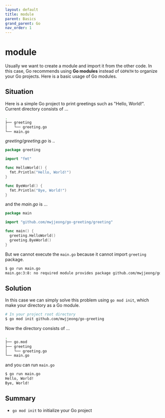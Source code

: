 ```yaml
---
layout: default
title: module
parent: Basics
grand_parent: Go
nav_order: 1
---
```

# module
Usually we want to create a module and import it from the other code. In this case, Go recommends using **Go modules** instead of ``GOPATH`` to organize your Go projects. Here is a basic usage of Go modules.

## Situation

Here is a simple Go project to print greetings such as "Hello, World!". Current directory consists of ...

```bash
.
├── greeting
│   └── greeting.go
└── main.go
```

*greeting/greeting.go* is ..

```go
package greeting

import "fmt"

func HelloWorld() {
  fmt.Println("Hello, World!")
}

func ByeWorld() {
  fmt.Println("Bye, World!")
}

```

and the *main.go* is ...

```go
package main

import "github.com/mwjjeong/go-greeting/greeting"

func main() {
  greeting.HelloWorld()
  greeting.ByeWorld()
}

```

But we cannot execute the ``main.go`` because it cannot import ``greeting``  package.

```bash
$ go run main.go
main.go:3:8: no required module provides package github.com/mwjjeong/go-greeting/greeting: go.mod file not found in current directory or any parent directory; see 'go help modules'
```

## Solution

In this case we can simply solve this problem using ``go mod init``,  which make your directory as a Go module.

```bash
# In your project root directory
$ go mod init github.com/mwjjeong/go-greeting
```

Now the directory consists of ...

```bash
.
├── go.mod
├── greeting
│   └── greeting.go
└── main.go
```

and you can run `main.go`

```bash
$ go run main.go
Hello, World!
Bye, World!
```

## Summary
* ``go mod init`` to initialize your Go project